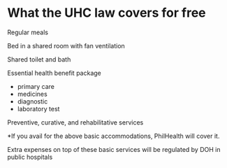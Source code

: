 # What the UHC law covers for free

Regular meals

Bed in a shared room with fan ventilation

Shared toilet and bath

Essential health benefit package

- primary care
- medicines
- diagnostic
- laboratory test

Preventive, curative, and rehabilitative services

*If you avail for the above basic accommodations, PhilHealth will cover it.

Extra expenses on top of these basic services will be regulated by DOH in public hospitals

